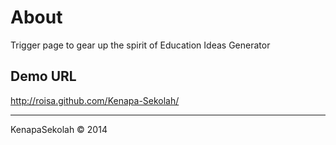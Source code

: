About
=====
Trigger page to gear up the spirit of Education Ideas Generator

Demo URL
--------
http://roisa.github.com/Kenapa-Sekolah/

----
KenapaSekolah © 2014


